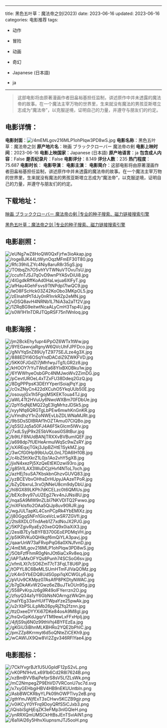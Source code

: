 
---
title: 黑色五叶草：魔法帝之剑(2023)
date: 2023-06-16
updated: 2023-06-16
categories: 电影推荐
tags:
- 动作
- 冒险
- 动画
- 奇幻

- Japanese (日本語)
- ja
---


> 这部电影将由原著漫画作者田畠裕基担任监制，讲述原作中并未透露的魔法帝的故事。在一个魔法主宰万物的世界里，生来就没有魔法的男孩亚斯塔立志成为“魔法帝”，以克服逆境，证明自己的力量，并遵守与朋友们的约定。

## **电影详情**：

**电影封面**：<img src="https://image.tmdb.org/t/p/w200/4mEMLgov216MLP1ohPIqw3PD8wS.jpg" alt="/4mEMLgov216MLP1ohPIqw3PD8wS.jpg" title="/4mEMLgov216MLP1ohPIqw3PD8wS.jpg">
**电影名称**：黑色五叶草：魔法帝之剑
**原产地片名**：映画 ブラッククローバー 魔法帝の剣
**电影上映时间**：2023-06-16
**电影上映国家**：Japanese (日本語)
**原产地语言**：ja
**包含成人内容**：False
**是否纪录片**：False
**电影评分**：8.149
**评分人数**：235
**热门程度**：75.687
**电影时长**：
**电影导演**：
**电影主演**：
**电影简介**：这部电影将由原著漫画作者田畠裕基担任监制，讲述原作中并未透露的魔法帝的故事。在一个魔法主宰万物的世界里，生来就没有魔法的男孩亚斯塔立志成为“魔法帝”，以克服逆境，证明自己的力量，并遵守与朋友们的约定。

## **下载地址**：
[映画 ブラッククローバー 魔法帝の剣 |专业的种子搜索、磁力链接搜索引擎](https://movie.amd794.com:2083/?search=%E6%98%A0%E7%94%BB%20%E3%83%96%E3%83%A9%E3%83%83%E3%82%AF%E3%82%AF%E3%83%AD%E3%83%BC%E3%83%90%E3%83%BC%20%E9%AD%94%E6%B3%95%E5%B8%9D%E3%81%AE%E5%89%A3&ordering=&mode=match_phrase&page_size=10&page=1)

[黑色五叶草：魔法帝之剑 |专业的种子搜索、磁力链接搜索引擎](https://movie.amd794.com:2083/?search=%E9%BB%91%E8%89%B2%E4%BA%94%E5%8F%B6%E8%8D%89%EF%BC%9A%E9%AD%94%E6%B3%95%E5%B8%9D%E4%B9%8B%E5%89%91&ordering=&mode=match_phrase&page_size=10&page=1)
 

## **电影剧照**：
<img src="https://image.tmdb.org/t/p/original/eUNg7wZ8HoQW0QxFjrfw3ioAkap.jpg" alt="/eUNg7wZ8HoQW0QxFjrfw3ioAkap.jpg" title="/eUNg7wZ8HoQW0QxFjrfw3ioAkap.jpg"><img src="https://image.tmdb.org/t/p/original/rogeBJK44LtWynOqzMFmEF30T80.jpg" alt="/rogeBJK44LtWynOqzMFmEF30T80.jpg" title="/rogeBJK44LtWynOqzMFmEF30T80.jpg"><img src="https://image.tmdb.org/t/p/original/Rfc39hILZYc4Niy8aruR8r35gS.jpg" alt="/Rfc39hILZYc4Niy8aruR8r35gS.jpg" title="/Rfc39hILZYc4Niy8aruR8r35gS.jpg"><img src="https://image.tmdb.org/t/p/original/TOtbqZh7O5vhYVTWNuVTOvuTsU.jpg" alt="/TOtbqZh7O5vhYVTWNuVTOvuTsU.jpg" title="/TOtbqZh7O5vhYVTWNuVTOvuTsU.jpg"><img src="https://image.tmdb.org/t/p/original/ccufnTJSJ7qOvD9wnPYASvDiUi8.jpg" alt="/ccufnTJSJ7qOvD9wnPYASvDiUi8.jpg" title="/ccufnTJSJ7qOvD9wnPYASvDiUi8.jpg"><img src="https://image.tmdb.org/t/p/original/4IGgdkRffKoAd0HaLwjua6XlFyT.jpg" alt="/4IGgdkRffKoAd0HaLwjua6XlFyT.jpg" title="/4IGgdkRffKoAd0HaLwjua6XlFyT.jpg"><img src="https://image.tmdb.org/t/p/original/afHau4GehFsvs9TtNPdpI7IwQC9.jpg" alt="/afHau4GehFsvs9TtNPdpI7IwQC9.jpg" title="/afHau4GehFsvs9TtNPdpI7IwQC9.jpg"><img src="https://image.tmdb.org/t/p/original/leO8FScHck03Z42KoObo3MKpOL5.jpg" alt="/leO8FScHck03Z42KoObo3MKpOL5.jpg" title="/leO8FScHck03Z42KoObo3MKpOL5.jpg"><img src="https://image.tmdb.org/t/p/original/zElnahtPtTdJy0nR1nrkRZp2eMN.jpg" alt="/zElnahtPtTdJy0nR1nrkRZp2eMN.jpg" title="/zElnahtPtTdJy0nR1nrkRZp2eMN.jpg"><img src="https://image.tmdb.org/t/p/original/vDSQ8avH4NRNb1L7NiA3a2aTf2V.jpg" alt="/vDSQ8avH4NRNb1L7NiA3a2aTf2V.jpg" title="/vDSQ8avH4NRNb1L7NiA3a2aTf2V.jpg"><img src="https://image.tmdb.org/t/p/original/1ZRqBG9eitwtNcaALyCmH3Tsp4U.jpg" alt="/1ZRqBG9eitwtNcaALyCmH3Tsp4U.jpg" title="/1ZRqBG9eitwtNcaALyCmH3Tsp4U.jpg"><img src="https://image.tmdb.org/t/p/original/s0W1H1nTDRJTQpRSF75n1WnIoq.jpg" alt="/s0W1H1nTDRJTQpRSF75n1WnIoq.jpg" title="/s0W1H1nTDRJTQpRSF75n1WnIoq.jpg">

## **电影海报**：
<img src="https://image.tmdb.org/t/p/original/jm2BckEhy1upr4iPpOZ6WTx1tWw.jpg" alt="/jm2BckEhy1upr4iPpOZ6WTx1tWw.jpg" title="/jm2BckEhy1upr4iPpOZ6WTx1tWw.jpg"><img src="https://image.tmdb.org/t/p/original/9YEGawvjaRgnyW6QVcUhFJPFDco.jpg" alt="/9YEGawvjaRgnyW6QVcUhFJPFDco.jpg" title="/9YEGawvjaRgnyW6QVcUhFJPFDco.jpg"><img src="https://image.tmdb.org/t/p/original/gNVYqSnZ89UyTZ977SEJLze4g3X.jpg" alt="/gNVYqSnZ89UyTZ977SEJLze4g3X.jpg" title="/gNVYqSnZ89UyTZ977SEJLze4g3X.jpg"><img src="https://image.tmdb.org/t/p/original/888EDYi6OSqYndDACdiZ9ZWKFVD.jpg" alt="/888EDYi6OSqYndDACdiZ9ZWKFVD.jpg" title="/888EDYi6OSqYndDACdiZ9ZWKFVD.jpg"><img src="https://image.tmdb.org/t/p/original/5KK0FJGdZI7jMhfwyJTg1LGR2z8.jpg" alt="/5KK0FJGdZI7jMhfwyJTg1LGR2z8.jpg" title="/5KK0FJGdZI7jMhfwyJTg1LGR2z8.jpg"><img src="https://image.tmdb.org/t/p/original/kHOOY7rYuTWoEa68YIxBXOBku1w.jpg" alt="/kHOOY7rYuTWoEa68YIxBXOBku1w.jpg" title="/kHOOY7rYuTWoEa68YIxBXOBku1w.jpg"><img src="https://image.tmdb.org/t/p/original/6YWWhyeOsbGPc4NMJwoWv2ZimDG.jpg" alt="/6YWWhyeOsbGPc4NMJwoWv2ZimDG.jpg" title="/6YWWhyeOsbGPc4NMJwoWv2ZimDG.jpg"><img src="https://image.tmdb.org/t/p/original/pCevtUROeL4xTZxFU38Ddeq2GzQ.jpg" alt="/pCevtUROeL4xTZxFU38Ddeq2GzQ.jpg" title="/pCevtUROeL4xTZxFU38Ddeq2GzQ.jpg"><img src="https://image.tmdb.org/t/p/original/8DgPPPpsK3DEtYYperlSoiajPqY.jpg" alt="/8DgPPPpsK3DEtYYperlSoiajPqY.jpg" title="/8DgPPPpsK3DEtYYperlSoiajPqY.jpg"><img src="https://image.tmdb.org/t/p/original/cOxZNyCn422dXCuhO5YkqUUb50E.jpg" alt="/cOxZNyCn422dXCuhO5YkqUUb50E.jpg" title="/cOxZNyCn422dXCuhO5YkqUUb50E.jpg"><img src="https://image.tmdb.org/t/p/original/osouyjGx1h5FgojMSKEKToua4TJ.jpg" alt="/osouyjGx1h5FgojMSKEKToua4TJ.jpg" title="/osouyjGx1h5FgojMSKEKToua4TJ.jpg"><img src="https://image.tmdb.org/t/p/original/aWL4Tt2HVuUy6NwoWXBm70FDbUe.jpg" alt="/aWL4Tt2HVuUy6NwoWXBm70FDbUe.jpg" title="/aWL4Tt2HVuUy6NwoWXBm70FDbUe.jpg"><img src="https://image.tmdb.org/t/p/original/2pYi5qNjEMQ22gE3lgMrhzJDSk5.jpg" alt="/2pYi5qNjEMQ22gE3lgMrhzJDSk5.jpg" title="/2pYi5qNjEMQ22gE3lgMrhzJDSk5.jpg"><img src="https://image.tmdb.org/t/p/original/xyyNfq6QRGTgLbPEw6mwhKnGnKR.jpg" alt="/xyyNfq6QRGTgLbPEw6mwhKnGnKR.jpg" title="/xyyNfq6QRGTgLbPEw6mwhKnGnKR.jpg"><img src="https://image.tmdb.org/t/p/original/uYmdhzY1nZoNWEvLbZDLWNaMJRt.jpg" alt="/uYmdhzY1nZoNWEvLbZDLWNaMJRt.jpg" title="/uYmdhzY1nZoNWEvLbZDLWNaMJRt.jpg"><img src="https://image.tmdb.org/t/p/original/9bSDsSDIBRAf1hOZTAmu07ClQBo.jpg" alt="/9bSDsSDIBRAf1hOZTAmu07ClQBo.jpg" title="/9bSDsSDIBRAf1hOZTAmu07ClQBo.jpg"><img src="https://image.tmdb.org/t/p/original/q5SI2Jq5a50FJ4A6F5kGlcm5IWv.jpg" alt="/q5SI2Jq5a50FJ4A6F5kGlcm5IWv.jpg" title="/q5SI2Jq5a50FJ4A6F5kGlcm5IWv.jpg"><img src="https://image.tmdb.org/t/p/original/7xdLSyjP9x2E5bVKoasi0S8tBur.jpg" alt="/7xdLSyjP9x2E5bVKoasi0S8tBur.jpg" title="/7xdLSyjP9x2E5bVKoasi0S8tBur.jpg"><img src="https://image.tmdb.org/t/p/original/b9tLF8NUdBANjTRXXvBVBumIQEF.jpg" alt="/b9tLF8NUdBANjTRXXvBVBumIQEF.jpg" title="/b9tLF8NUdBANjTRXXvBVBumIQEF.jpg"><img src="https://image.tmdb.org/t/p/original/a698dp7fUEHeArmulWqSc9wZsRY.jpg" alt="/a698dp7fUEHeArmulWqSc9wZsRY.jpg" title="/a698dp7fUEHeArmulWqSc9wZsRY.jpg"><img src="https://image.tmdb.org/t/p/original/sXiREqxjTGkj3JipBZHtE1SykMZ.jpg" alt="/sXiREqxjTGkj3JipBZHtE1SykMZ.jpg" title="/sXiREqxjTGkj3JipBZHtE1SykMZ.jpg"><img src="https://image.tmdb.org/t/p/original/3wCfG0Hp99bUuQL0nL7DA6lH10B.jpg" alt="/3wCfG0Hp99bUuQL0nL7DA6lH10B.jpg" title="/3wCfG0Hp99bUuQL0nL7DA6lH10B.jpg"><img src="https://image.tmdb.org/t/p/original/c4bZ5ttXkrZ1L0js1Ao2vhY5gXB.jpg" alt="/c4bZ5ttXkrZ1L0js1Ao2vhY5gXB.jpg" title="/c4bZ5ttXkrZ1L0js1Ao2vhY5gXB.jpg"><img src="https://image.tmdb.org/t/p/original/jixN4xezPj5XzQeEtEKOzwi93ro.jpg" alt="/jixN4xezPj5XzQeEtEKOzwi93ro.jpg" title="/jixN4xezPj5XzQeEtEKOzwi93ro.jpg"><img src="https://image.tmdb.org/t/p/original/g85h1LAX3WuDCjzHvf4NToL7och.jpg" alt="/g85h1LAX3WuDCjzHvf4NToL7och.jpg" title="/g85h1LAX3WuDCjzHvf4NToL7och.jpg"><img src="https://image.tmdb.org/t/p/original/azHEj1suSA7KbskbnGhzvGUVQ83.jpg" alt="/azHEj1suSA7KbskbnGhzvGUVQ83.jpg" title="/azHEj1suSA7KbskbnGhzvGUVQ83.jpg"><img src="https://image.tmdb.org/t/p/original/yzBCEVbvOHhsDrHUpyJAAzeTPoR.jpg" alt="/yzBCEVbvOHhsDrHUpyJAAzeTPoR.jpg" title="/yzBCEVbvOHhsDrHUpyJAAzeTPoR.jpg"><img src="https://image.tmdb.org/t/p/original/bZyDbxruL3rxOjNNeU8cm9dyDbU.jpg" alt="/bZyDbxruL3rxOjNNeU8cm9dyDbU.jpg" title="/bZyDbxruL3rxOjNNeU8cm9dyDbU.jpg"><img src="https://image.tmdb.org/t/p/original/hI8GX89LKPh7dKCELzc0t6QMIUs.jpg" alt="/hI8GX89LKPh7dKCELzc0t6QMIUs.jpg" title="/hI8GX89LKPh7dKCELzc0t6QMIUs.jpg"><img src="https://image.tmdb.org/t/p/original/bEXc8vy97uU2Eg27kv4nJJNsi8U.jpg" alt="/bEXc8vy97uU2Eg27kv4nJJNsi8U.jpg" title="/bEXc8vy97uU2Eg27kv4nJJNsi8U.jpg"><img src="https://image.tmdb.org/t/p/original/nqaSA9MW9nZLbl7NKVDlTQ2Fwwo.jpg" alt="/nqaSA9MW9nZLbl7NKVDlTQ2Fwwo.jpg" title="/nqaSA9MW9nZLbl7NKVDlTQ2Fwwo.jpg"><img src="https://image.tmdb.org/t/p/original/niXFklsflo2OAa5QiJp8uv90RJR.jpg" alt="/niXFklsflo2OAa5QiJp8uv90RJR.jpg" title="/niXFklsflo2OAa5QiJp8uv90RJR.jpg"><img src="https://image.tmdb.org/t/p/original/wgJULTapKL4CsnPCpRk4YbEMIXz.jpg" alt="/wgJULTapKL4CsnPCpRk4YbEMIXz.jpg" title="/wgJULTapKL4CsnPCpRk4YbEMIXz.jpg"><img src="https://image.tmdb.org/t/p/original/j80GgqSNFn1GiceVcLwSR7ZGVfI.jpg" alt="/j80GgqSNFn1GiceVcLwSR7ZGVfI.jpg" title="/j80GgqSNFn1GiceVcLwSR7ZGVfI.jpg"><img src="https://image.tmdb.org/t/p/original/2ts8XDLOTndAeb1Z7xdNoJX2PJG.jpg" alt="/2ts8XDLOTndAeb1Z7xdNoJX2PJG.jpg" title="/2ts8XDLOTndAeb1Z7xdNoJX2PJG.jpg"><img src="https://image.tmdb.org/t/p/original/5KPZgivRyaEy20xeGQ9x0iaXiX3.jpg" alt="/5KPZgivRyaEy20xeGQ9x0iaXiX3.jpg" title="/5KPZgivRyaEy20xeGQ9x0iaXiX3.jpg"><img src="https://image.tmdb.org/t/p/original/2esiB7Ey1sBYFB370GEoEPDMqVH.jpg" alt="/2esiB7Ey1sBYFB370GEoEPDMqVH.jpg" title="/2esiB7Ey1sBYFB370GEoEPDMqVH.jpg"><img src="https://image.tmdb.org/t/p/original/p5IKRVKu0QHIkgf6mQiYLA3pavj.jpg" alt="/p5IKRVKu0QHIkgf6mQiYLA3pavj.jpg" title="/p5IKRVKu0QHIkgf6mQiYLA3pavj.jpg"><img src="https://image.tmdb.org/t/p/original/qaarUnW73aFRvpPqG6a0XNJfvnD.jpg" alt="/qaarUnW73aFRvpPqG6a0XNJfvnD.jpg" title="/qaarUnW73aFRvpPqG6a0XNJfvnD.jpg"><img src="https://image.tmdb.org/t/p/original/4mEMLgov216MLP1ohPIqw3PD8wS.jpg" alt="/4mEMLgov216MLP1ohPIqw3PD8wS.jpg" title="/4mEMLgov216MLP1ohPIqw3PD8wS.jpg"><img src="https://image.tmdb.org/t/p/original/5ObFzfFhmR0gNnJOt6iaCxRv8eq.jpg" alt="/5ObFzfFhmR0gNnJOt6iaCxRv8eq.jpg" title="/5ObFzfFhmR0gNnJOt6iaCxRv8eq.jpg"><img src="https://image.tmdb.org/t/p/original/iAPTaMxOFYQs8Punh74SCSoG6sv.jpg" alt="/iAPTaMxOFYQs8Punh74SCSoG6sv.jpg" title="/iAPTaMxOFYQs8Punh74SCSoG6sv.jpg"><img src="https://image.tmdb.org/t/p/original/xfmlLXt7cSO6ZmT7cT3FqLT8U6P.jpg" alt="/xfmlLXt7cSO6ZmT7cT3FqLT8U6P.jpg" title="/xfmlLXt7cSO6ZmT7cT3FqLT8U6P.jpg"><img src="https://image.tmdb.org/t/p/original/tOPYL8C6BeMLSUmHTmFJlVaQOMz.jpg" alt="/tOPYL8C6BeMLSUmHTmFJlVaQOMz.jpg" title="/tOPYL8C6BeMLSUmHTmFJlVaQOMz.jpg"><img src="https://image.tmdb.org/t/p/original/zK4n5YbEDQ8UdSGppi1qXCWGLy6.jpg" alt="/zK4n5YbEDQ8UdSGppi1qXCWGLy6.jpg" title="/zK4n5YbEDQ8UdSGppi1qXCWGLy6.jpg"><img src="https://image.tmdb.org/t/p/original/pVUv9CKMpz07AsAfP8PKDtyNWAC.jpg" alt="/pVUv9CKMpz07AsAfP8PKDtyNWAC.jpg" title="/pVUv9CKMpz07AsAfP8PKDtyNWAC.jpg"><img src="https://image.tmdb.org/t/p/original/b7gDkAKvW2Gwz6eZBuJTkOUn95g.jpg" alt="/b7gDkAKvW2Gwz6eZBuJTkOUn95g.jpg" title="/b7gDkAKvW2Gwz6eZBuJTkOUn95g.jpg"><img src="https://image.tmdb.org/t/p/original/558PvKrpJz6g9R49olFYerrzn2O.jpg" alt="/558PvKrpJz6g9R49olFYerrzn2O.jpg" title="/558PvKrpJz6g9R49olFYerrzn2O.jpg"><img src="https://image.tmdb.org/t/p/original/zfsyQ34a1yY6GbNsNOArngzWkQm.jpg" alt="/zfsyQ34a1yY6GbNsNOArngzWkQm.jpg" title="/zfsyQ34a1yY6GbNsNOArngzWkQm.jpg"><img src="https://image.tmdb.org/t/p/original/naIYEg33avHUifTWpaYze25pwAk.jpg" alt="/naIYEg33avHUifTWpaYze25pwAk.jpg" title="/naIYEg33avHUifTWpaYze25pwAk.jpg"><img src="https://image.tmdb.org/t/p/original/u2rXbP5LiLpMb26pyRjZfq2fznn.jpg" alt="/u2rXbP5LiLpMb26pyRjZfq2fznn.jpg" title="/u2rXbP5LiLpMb26pyRjZfq2fznn.jpg"><img src="https://image.tmdb.org/t/p/original/ttzDxeeDYYXi67DKe84osA9M8gl.jpg" alt="/ttzDxeeDYYXi67DKe84osA9M8gl.jpg" title="/ttzDxeeDYYXi67DKe84osA9M8gl.jpg"><img src="https://image.tmdb.org/t/p/original/hsQvGpKdJgqrVTM9ewLxFFxHplj.jpg" alt="/hsQvGpKdJgqrVTM9ewLxFFxHplj.jpg" title="/hsQvGpKdJgqrVTM9ewLxFFxHplj.jpg"><img src="https://image.tmdb.org/t/p/original/4jfjS9sj6N0z99thVhj4BYFEzEa.jpg" alt="/4jfjS9sj6N0z99thVhj4BYFEzEa.jpg" title="/4jfjS9sj6N0z99thVhj4BYFEzEa.jpg"><img src="https://image.tmdb.org/t/p/original/gKGiU3iBhnMLKBHRo2YQE2bPhIC.jpg" alt="/gKGiU3iBhnMLKBHRo2YQE2bPhIC.jpg" title="/gKGiU3iBhnMLKBHRo2YQE2bPhIC.jpg"><img src="https://image.tmdb.org/t/p/original/pmZZp8Krrmyt6d5oQNteZiCEKh9.jpg" alt="/pmZZp8Krrmyt6d5oQNteZiCEKh9.jpg" title="/pmZZp8Krrmyt6d5oQNteZiCEKh9.jpg"><img src="https://image.tmdb.org/t/p/original/wCAWIJX9Qw8Vi2Zgv346RFlYae4.jpg" alt="/wCAWIJX9Qw8Vi2Zgv346RFlYae4.jpg" title="/wCAWIJX9Qw8Vi2Zgv346RFlYae4.jpg">

## **电影图标**：
<img src="https://image.tmdb.org/t/p/original/7CklYvgrBJt1U5UGpIdF12pS2vL.png" alt="/7CklYvgrBJt1U5UGpIdF12pS2vL.png" title="/7CklYvgrBJt1U5UGpIdF12pS2vL.png"><img src="https://image.tmdb.org/t/p/original/vK0PN1HvtLx691b6Cd2R8I7624B.png" alt="/vK0PN1HvtLx691b6Cd2R8I7624B.png" title="/vK0PN1HvtLx691b6Cd2R8I7624B.png"><img src="https://image.tmdb.org/t/p/original/xzBmBVVBajPefprS8sV5LfZLsWk.png" alt="/xzBmBVVBajPefprS8sV5LfZLsWk.png" title="/xzBmBVVBajPefprS8sV5LfZLsWk.png"><img src="https://image.tmdb.org/t/p/original/mC2NmpegZP9EhVD7VRConU7sc7d.svg" alt="/mC2NmpegZP9EhVD7VRConU7sc7d.svg" title="/mC2NmpegZP9EhVD7VRConU7sc7d.svg"><img src="https://image.tmdb.org/t/p/original/x7xyGEHbgiHBV4HB9nEKUUntbln.png" alt="/x7xyGEHbgiHBV4HB9nEKUUntbln.png" title="/x7xyGEHbgiHBV4HB9nEKUUntbln.png"><img src="https://image.tmdb.org/t/p/original/AsbBWCKRbyYLPk09hOWPTlvy2eB.png" alt="/AsbBWCKRbyYLPk09hOWPTlvy2eB.png" title="/AsbBWCKRbyYLPk09hOWPTlvy2eB.png"><img src="https://image.tmdb.org/t/p/original/gthYmJWjfExT3sCHwv5KCZB9gjr.png" alt="/gthYmJWjfExT3sCHwv5KCZB9gjr.png" title="/gthYmJWjfExT3sCHwv5KCZB9gjr.png"><img src="https://image.tmdb.org/t/p/original/v0iKCyY0YFrq9DoyQRfS5iCJxb3.png" alt="/v0iKCyY0YFrq9DoyQRfS5iCJxb3.png" title="/v0iKCyY0YFrq9DoyQRfS5iCJxb3.png"><img src="https://image.tmdb.org/t/p/original/iQisbiSgHjEqZK3eFMp3nlGQleH.png" alt="/iQisbiSgHjEqZK3eFMp3nlGQleH.png" title="/iQisbiSgHjEqZK3eFMp3nlGQleH.png"><img src="https://image.tmdb.org/t/p/original/ynRRXQmUMSCkHtBsJEnTSviAiN1.png" alt="/ynRRXQmUMSCkHtBsJEnTSviAiN1.png" title="/ynRRXQmUMSCkHtBsJEnTSviAiN1.png"><img src="https://image.tmdb.org/t/p/original/6a1IAl26y5HhvXiupnsmJTJ5ooH.png" alt="/6a1IAl26y5HhvXiupnsmJTJ5ooH.png" title="/6a1IAl26y5HhvXiupnsmJTJ5ooH.png">
